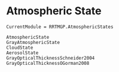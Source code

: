 # Atmospheric State

```@meta
CurrentModule = RRTMGP.AtmosphericStates
```

```@docs
AtmosphericState
GrayAtmosphericState
CloudState
AerosolState
GrayOpticalThicknessSchneider2004
GrayOpticalThicknessOGorman2008
```
